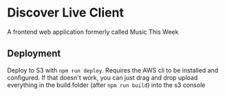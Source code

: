 # Discover Live Client
A frontend web application formerly called Music This Week

## Deployment

Deploy to S3 with `npm run deploy`. Requires the AWS cli to be installed and configured.
If that doesn't work, you can just drag and drop upload everything in the build folder (after `npm run build`) into the s3 console
